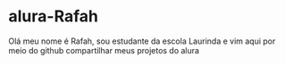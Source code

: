 # alura-Rafah
Olá meu nome é Rafah, sou estudante da escola Laurinda e vim aqui por meio do github compartilhar meus projetos do alura 
